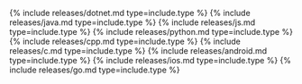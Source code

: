 {% include releases/dotnet.md type=include.type %}
{% include releases/java.md type=include.type %}
{% include releases/js.md type=include.type %}
{% include releases/python.md type=include.type %}
{% include releases/cpp.md type=include.type %}
{% include releases/c.md type=include.type %}
{% include releases/android.md type=include.type %}
{% include releases/ios.md type=include.type %}
{% include releases/go.md type=include.type %}